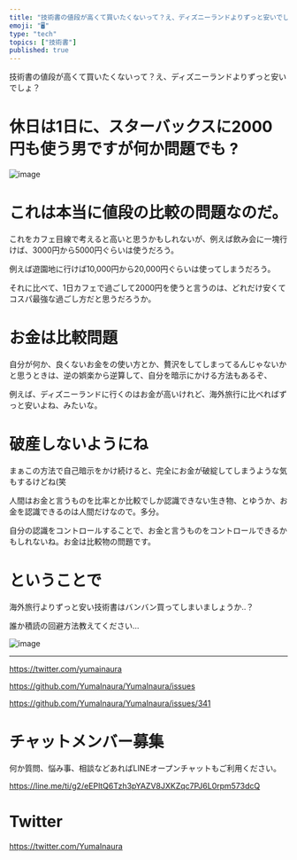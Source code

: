 ```yaml
---
title: "技術書の値段が高くて買いたくないって？え、ディズニーランドよりずっと安いでしょ？"
emoji: "🖥"
type: "tech"
topics: ["技術書"]
published: true
---
```


技術書の値段が高くて買いたくないって？え、ディズニーランドよりずっと安いでしょ？

# 休日は1日に、スターバックスに2000円も使う男ですが何か問題でも ?

![image](https://user-images.githubusercontent.com/13635059/51071541-ec2fbb00-1695-11e9-9679-eee639c8e0a0.png)

# これは本当に値段の比較の問題なのだ。

これをカフェ目線で考えると高いと思うかもしれないが、例えば飲み会に一塊行けば、3000円から5000円ぐらいは使うだろう。

例えば遊園地に行けば10,000円から20,000円ぐらいは使ってしまうだろう。

それに比べて、1日カフェで過ごして2000円を使うと言うのは、どれだけ安くてコスパ最強な過ごし方だと思うだろうか。

# お金は比較問題

自分が何か、良くないお金をの使い方とか、贅沢をしてしまってるんじゃないかと思うときは、逆の娯楽から逆算して、自分を暗示にかける方法もあるぞ、

例えば、ディズニーランドに行くのはお金が高いけれど、海外旅行に比べればずっと安いよね、みたいな。

# 破産しないようにね

まぁこの方法で自己暗示をかけ続けると、完全にお金が破綻してしまうような気もするけどね(笑

人間はお金と言うものを比率とか比較でしか認識できない生き物、とゆうか、お金を認識できるのは人間だけなので。多分。

自分の認識をコントロールすることで、お金と言うものをコントロールできるかもしれないね。お金は比較物の問題です。

# ということで

海外旅行よりずっと安い技術書はバンバン買ってしまいましょうか‥？

誰か積読の回避方法教えてください…

![image](https://user-images.githubusercontent.com/13635059/51071548-141f1e80-1696-11e9-8de7-233d75d90a76.png)

---

https://twitter.com/yumainaura

https://github.com/YumaInaura/YumaInaura/issues

https://github.com/YumaInaura/YumaInaura/issues/341








<!-- Update From Qiita API -->

# チャットメンバー募集


何か質問、悩み事、相談などあればLINEオープンチャットもご利用ください。

https://line.me/ti/g2/eEPltQ6Tzh3pYAZV8JXKZqc7PJ6L0rpm573dcQ





# Twitter


https://twitter.com/YumaInaura


<!-- Update From Qiita API -->


